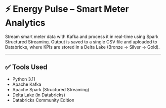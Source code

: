 # ⚡ Energy Pulse – Smart Meter Analytics

Stream smart meter data with Kafka and process it in real-time using Spark Structured Streaming. Output is saved to a single CSV file and uploaded to Databricks, where KPIs are stored in a Delta Lake (Bronze → Silver → Gold).

---

## ✅ Tools Used

- Python 3.11
- Apache Kafka
- Apache Spark (Structured Streaming)
- Delta Lake (in Databricks)
- Databricks Community Edition
